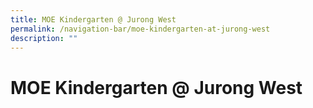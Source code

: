 ```yaml
---
title: MOE Kindergarten @ Jurong West
permalink: /navigation-bar/moe-kindergarten-at-jurong-west
description: ""
---
```

# MOE Kindergarten @ Jurong West